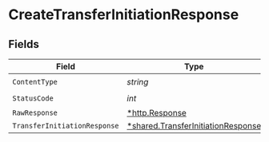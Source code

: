 # CreateTransferInitiationResponse


## Fields

| Field                                                                                   | Type                                                                                    | Required                                                                                | Description                                                                             |
| --------------------------------------------------------------------------------------- | --------------------------------------------------------------------------------------- | --------------------------------------------------------------------------------------- | --------------------------------------------------------------------------------------- |
| `ContentType`                                                                           | *string*                                                                                | :heavy_check_mark:                                                                      | N/A                                                                                     |
| `StatusCode`                                                                            | *int*                                                                                   | :heavy_check_mark:                                                                      | N/A                                                                                     |
| `RawResponse`                                                                           | [*http.Response](https://pkg.go.dev/net/http#Response)                                  | :heavy_minus_sign:                                                                      | N/A                                                                                     |
| `TransferInitiationResponse`                                                            | [*shared.TransferInitiationResponse](../../models/shared/transferinitiationresponse.md) | :heavy_minus_sign:                                                                      | OK                                                                                      |